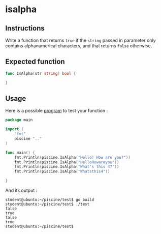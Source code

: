 # isalpha

## Instructions

Write a function that returns `true` if the `string` passed in parameter only contains alphanumerical characters, and that returns `false` otherwise.

## Expected function

```go
func IsAlpha(str string) bool {

}
```

## Usage

Here is a possible [program](TODO-LINK) to test your function :

```go
package main

import (
	"fmt"
	piscine ".."
)

func main() {
	fmt.Println(piscine.IsAlpha("Hello! How are you?"))
	fmt.Println(piscine.IsAlpha("HelloHowareyou"))
	fmt.Println(piscine.IsAlpha("What's this 4?"))
	fmt.Println(piscine.IsAlpha("Whatsthis4"))

}
```

And its output :

```console
student@ubuntu:~/piscine/test$ go build
student@ubuntu:~/piscine/test$ ./test
false
true
false
true
student@ubuntu:~/piscine/test$
```
